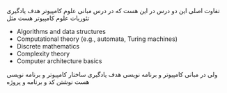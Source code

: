 تفاوت اصلی این دو درس در این هست که در درس مبانی علوم کامپیوتر هدف یادگیری تئوریات علوم کامپیوتر هست مثل 
- Algorithms and data structures
- Computational theory (e.g., automata, Turing machines)
- Discrete mathematics
- Complexity theory
- Computer architecture basics

ولی در مبانی کامپیوتر و برنامه نویسی هدف یادگیری ساختار کامپیوتر و برنامه نویسی هست نوشتن کد و برنامه و پروژه